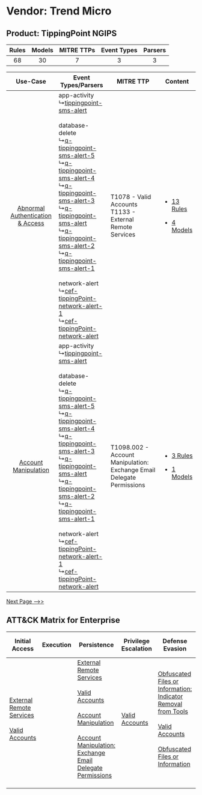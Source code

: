 Vendor: Trend Micro
===================
Product: TippingPoint NGIPS
---------------------------
| Rules | Models | MITRE TTPs | Event Types | Parsers |
|:-----:|:------:|:----------:|:-----------:|:-------:|
|  68   |   30   |     7      |      3      |    3    |

|    Use-Case    | Event Types/Parsers    | MITRE TTP    | Content    |
|:----:| ---- | ---- | ---- |
| [Abnormal Authentication & Access](../../../UseCases/uc_abnormal_authentication_&_access.md) |  app-activity<br> ↳[tippingpoint-sms-alert](Ps/pC_tippingpointsmsalert.md)<br><br> database-delete<br> ↳[q-tippingpoint-sms-alert-5](Ps/pC_qtippingpointsmsalert5.md)<br> ↳[q-tippingpoint-sms-alert-4](Ps/pC_qtippingpointsmsalert4.md)<br> ↳[q-tippingpoint-sms-alert-3](Ps/pC_qtippingpointsmsalert3.md)<br> ↳[q-tippingpoint-sms-alert](Ps/pC_qtippingpointsmsalert.md)<br> ↳[q-tippingpoint-sms-alert-2](Ps/pC_qtippingpointsmsalert2.md)<br> ↳[q-tippingpoint-sms-alert-1](Ps/pC_qtippingpointsmsalert1.md)<br><br> network-alert<br> ↳[cef-tippingPoint-network-alert-1](Ps/pC_ceftippingpointnetworkalert1.md)<br> ↳[cef-tippingPoint-network-alert](Ps/pC_ceftippingpointnetworkalert.md)<br> | T1078 - Valid Accounts<br>T1133 - External Remote Services<br>    | [<ul><li>13 Rules</li></ul><ul><li>4 Models</li></ul>](RM/r_m_trend_micro_tippingpoint_ngips_Abnormal_Authentication_&_Access.md) |
|    [Account Manipulation](../../../UseCases/uc_account_manipulation.md)    |  app-activity<br> ↳[tippingpoint-sms-alert](Ps/pC_tippingpointsmsalert.md)<br><br> database-delete<br> ↳[q-tippingpoint-sms-alert-5](Ps/pC_qtippingpointsmsalert5.md)<br> ↳[q-tippingpoint-sms-alert-4](Ps/pC_qtippingpointsmsalert4.md)<br> ↳[q-tippingpoint-sms-alert-3](Ps/pC_qtippingpointsmsalert3.md)<br> ↳[q-tippingpoint-sms-alert](Ps/pC_qtippingpointsmsalert.md)<br> ↳[q-tippingpoint-sms-alert-2](Ps/pC_qtippingpointsmsalert2.md)<br> ↳[q-tippingpoint-sms-alert-1](Ps/pC_qtippingpointsmsalert1.md)<br><br> network-alert<br> ↳[cef-tippingPoint-network-alert-1](Ps/pC_ceftippingpointnetworkalert1.md)<br> ↳[cef-tippingPoint-network-alert](Ps/pC_ceftippingpointnetworkalert.md)<br> | T1098.002 - Account Manipulation: Exchange Email Delegate Permissions<br> | [<ul><li>3 Rules</li></ul><ul><li>1 Models</li></ul>](RM/r_m_trend_micro_tippingpoint_ngips_Account_Manipulation.md)    |
[Next Page -->>](2_ds_trend_micro_tippingpoint_ngips.md)

ATT&CK Matrix for Enterprise
----------------------------
| Initial Access                                                                                                                                   | Execution | Persistence                                                                                                                                                                                                                                                                                                                                 | Privilege Escalation                                                | Defense Evasion                                                                                                                                                                                                                                                               | Credential Access | Discovery | Lateral Movement | Collection                                                                                                                                                            | Command and Control                                                                                                                       | Exfiltration | Impact |
| ------------------------------------------------------------------------------------------------------------------------------------------------ | --------- | ------------------------------------------------------------------------------------------------------------------------------------------------------------------------------------------------------------------------------------------------------------------------------------------------------------------------------------------- | ------------------------------------------------------------------- | ----------------------------------------------------------------------------------------------------------------------------------------------------------------------------------------------------------------------------------------------------------------------------- | ----------------- | --------- | ---------------- | --------------------------------------------------------------------------------------------------------------------------------------------------------------------- | ----------------------------------------------------------------------------------------------------------------------------------------- | ------------ | ------ |
| [External Remote Services](https://attack.mitre.org/techniques/T1133)<br><br>[Valid Accounts](https://attack.mitre.org/techniques/T1078)<br><br> |           | [External Remote Services](https://attack.mitre.org/techniques/T1133)<br><br>[Valid Accounts](https://attack.mitre.org/techniques/T1078)<br><br>[Account Manipulation](https://attack.mitre.org/techniques/T1098)<br><br>[Account Manipulation: Exchange Email Delegate Permissions](https://attack.mitre.org/techniques/T1098/002)<br><br> | [Valid Accounts](https://attack.mitre.org/techniques/T1078)<br><br> | [Obfuscated Files or Information: Indicator Removal from Tools](https://attack.mitre.org/techniques/T1027/005)<br><br>[Valid Accounts](https://attack.mitre.org/techniques/T1078)<br><br>[Obfuscated Files or Information](https://attack.mitre.org/techniques/T1027)<br><br> |                   |           |                  | [Email Collection](https://attack.mitre.org/techniques/T1114)<br><br>[Email Collection: Email Forwarding Rule](https://attack.mitre.org/techniques/T1114/003)<br><br> | [Proxy: Multi-hop Proxy](https://attack.mitre.org/techniques/T1090/003)<br><br>[Proxy](https://attack.mitre.org/techniques/T1090)<br><br> |              |        |